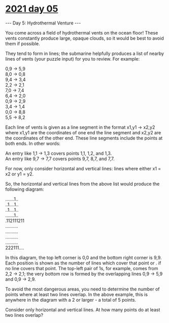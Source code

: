 # [2021 day 05](https://adventofcode.com/2021/day/5)

--- Day 5: Hydrothermal Venture ---

You come across a field of hydrothermal vents on the ocean floor! These vents constantly produce large, opaque clouds, so it would be best to avoid them if possible.



They tend to form in lines; the submarine helpfully produces a list of nearby lines of vents (your puzzle input) for you to review. For example:



0,9 -> 5,9\
8,0 -> 0,8\
9,4 -> 3,4\
2,2 -> 2,1\
7,0 -> 7,4\
6,4 -> 2,0\
0,9 -> 2,9\
3,4 -> 1,4\
0,0 -> 8,8\
5,5 -> 8,2



Each line of vents is given as a line segment in the format x1,y1 -> x2,y2 where x1,y1 are the coordinates of one end the line segment and x2,y2 are the coordinates of the other end. These line segments include the points at both ends. In other words:



An entry like 1,1 -> 1,3 covers points 1,1, 1,2, and 1,3.\
An entry like 9,7 -> 7,7 covers points 9,7, 8,7, and 7,7.



For now, only consider horizontal and vertical lines: lines where either x1 = x2 or y1 = y2.



So, the horizontal and vertical lines from the above list would produce the following diagram:



.......1..\
..1....1..\
..1....1..\
.......1..\
.112111211\
..........\
..........\
..........\
..........\
222111....



In this diagram, the top left corner is 0,0 and the bottom right corner is 9,9. Each position is shown as the number of lines which cover that point or . if no line covers that point. The top-left pair of 1s, for example, comes from 2,2 -> 2,1; the very bottom row is formed by the overlapping lines 0,9 -> 5,9 and 0,9 -> 2,9.



To avoid the most dangerous areas, you need to determine the number of points where at least two lines overlap. In the above example, this is anywhere in the diagram with a 2 or larger - a total of 5 points.



Consider only horizontal and vertical lines. At how many points do at least two lines overlap?



